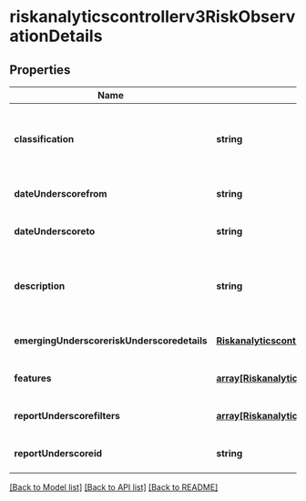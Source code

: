 # riskanalyticscontrollerv3RiskObservationDetails

## Properties
Name | Type | Description | Notes
------------ | ------------- | ------------- | -------------
**classification** | **string** | Classification of the risk for the period from date_from to date_to | [optional] [default to null]
**dateUnderscorefrom** | **string** |  | [optional] [default to null]
**dateUnderscoreto** | **string** |  | [optional] [default to null]
**description** | **string** | Description of the risk for the period from date_from to date_to | [optional] [default to null]
**emergingUnderscoreriskUnderscoredetails** | [**Riskanalyticscontrollerv3EmergingRiskDetails**](Riskanalyticscontrollerv3EmergingRiskDetails.md) |  | [optional] [default to null]
**features** | [**array[Riskanalyticsenginev3Feature]**](Riskanalyticsenginev3Feature.md) |  | [optional] [default to null]
**reportUnderscorefilters** | [**array[Riskanalyticscontrollerv3ObservationReportFilter]**](Riskanalyticscontrollerv3ObservationReportFilter.md) |  | [optional] [default to null]
**reportUnderscoreid** | **string** |  | [optional] [default to null]

[[Back to Model list]](../README.md#documentation-for-models) [[Back to API list]](../README.md#documentation-for-api-endpoints) [[Back to README]](../README.md)



